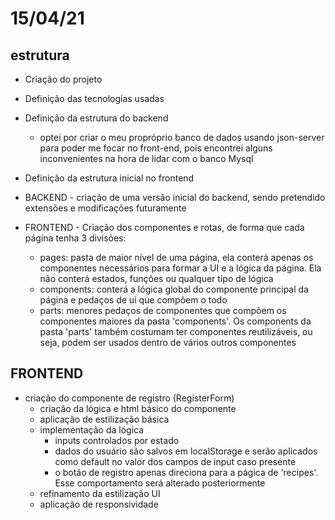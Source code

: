 # 15/04/21
## estrutura 
- Criação do projeto

- Definição das tecnologias usadas

- Definição da estrutura do backend
  - optei por criar o meu propróprio banco de dados usando json-server para poder me focar no front-end, pois encontrei alguns inconvenientes na hora de lidar com o banco Mysql

- Definição da estrutura inicial no frontend

- BACKEND - criação de uma versão inicial do backend, sendo pretendido extensões e modificações futuramente

- FRONTEND - Criação dos componentes e rotas, de forma que cada página tenha 3 divisões:
  - pages: pasta de maior nível de uma página, ela conterá apenas os componentes necessários para formar a UI e a lógica da página. Ela não conterá estados, funções ou qualquer tipo de lógica
  - components: conterá a lógica global do componente principal da página e pedaços de ui que compõem o todo
  - parts: menores pedaços de componentes que compõem os componentes maiores da pasta 'components'. Os components da pasta 'parts' também costumam ter componentes reutilizáveis, ou seja, podem ser usados dentro de vários outros componentes

## FRONTEND 
- criação do componente de registro (RegisterForm)
  - criação da lógica e html básico do componente
  - aplicação de estilização básica
  - implementação da lógica
    - inputs controlados por estado
    - dados do usuário são salvos em localStorage e serão aplicados como default no valor dos campos de input caso presente
    - o botão de registro apenas direciona para a págica de 'recipes'. Esse comportamento será alterado posteriormente 
  - refinamento da estilização UI
  - aplicação de responsividade
